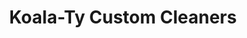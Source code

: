 ---
title: "Koala-Ty Custom Cleaners"
url: /scottsdale/koala-ty-custom-cleaners/
shop: Wäscherei
---